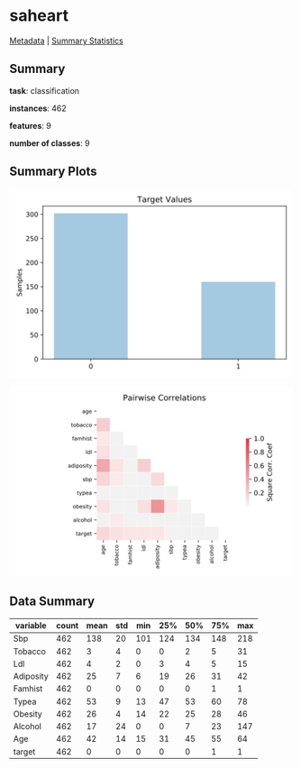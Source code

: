 # saheart

[Metadata](metadata.yaml) | [Summary Statistics](summary_stats.csv)

## Summary

**task**: classification

**instances**: 462

**features**: 9

**number of classes**: 9

## Summary Plots

![Labels](label.svg)

![Corr](corr.svg)

## Data Summary

|	variable	|	count	|	mean	|	std	|	min	|	25%	|	50%	|	75%	|	max|
| --- | --- | --- | --- | --- | --- | --- | --- | --- |
|	Sbp	|	462	|	138	|	20	|	101	|	124	|	134	|	148	|	218
|	Tobacco	|	462	|	3	|	4	|	0	|	0	|	2	|	5	|	31
|	Ldl	|	462	|	4	|	2	|	0	|	3	|	4	|	5	|	15
|	Adiposity	|	462	|	25	|	7	|	6	|	19	|	26	|	31	|	42
|	Famhist	|	462	|	0	|	0	|	0	|	0	|	0	|	1	|	1
|	Typea	|	462	|	53	|	9	|	13	|	47	|	53	|	60	|	78
|	Obesity	|	462	|	26	|	4	|	14	|	22	|	25	|	28	|	46
|	Alcohol	|	462	|	17	|	24	|	0	|	0	|	7	|	23	|	147
|	Age	|	462	|	42	|	14	|	15	|	31	|	45	|	55	|	64
|	target	|	462	|	0	|	0	|	0	|	0	|	0	|	1	|	1
